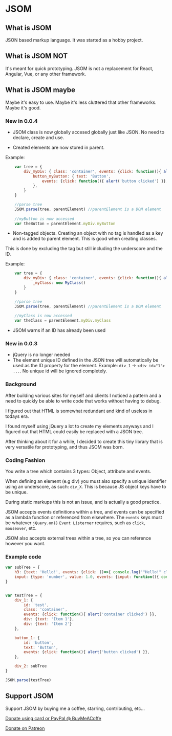 # JSOM

## What is JSOM
JSON based markup language.
It was started as a hobby project.

## What is JSOM NOT
It's meant for quick prototyping.
JSOM is not a replacement for React, Angular, Vue, or any other framework.

## What is JSOM maybe
Maybe it's easy to use. Maybe it's less cluttered that other frameworks. Maybe it's good.

### New in 0.0.4
- JSOM class is now globally accesed globally just like JSON. No need to declare, create and use.

- Created elements are now stored in parent.

Example:
```js
    var tree = {
        div_myDiv: { class: 'container', events: {click: function(){ alert('container clicked') }},
            button_myButton: { text: 'Button',
                events: {click: function(){ alert('button clicked') }},
            },
        }
    }

    //parse tree
    JSOM.parse(tree, parentElement) //parentElement is a DOM element
    
    //myButton is now accessed
    var theButton = parentElement.myDiv.myButton
```

- Non-tagged objects. Creating an object with no tag is handled as a key and is added to parent element. This is good when creating classes.

This is done by excluding the tag but still including the underscore and the ID.

Example:
```js
    var tree = {
        div_myDiv: { class: 'container', events: {click: function(){ alert('container clicked') }},
            _myClass: new MyClass()
        }
    }

    //parse tree
    JSOM.parse(tree, parentElement) //parentElement is a DOM element
    
    //myClass is now accessed
    var theClass = parentElement.myDiv.myClass
```

- JSOM warns if an ID has already been used

### New in 0.0.3

- jQuery is no longer needed
- The element unique ID defined in the JSON tree will automatically be used as the ID property for the element.
Example: `div_1` -> `<div id="1"> ...`. No unique id will be ignored completely.

### Background

After building various sites for myself and clients I noticed a pattern and a need to quickly be able to write code that works
without having to debug.

I figured out that HTML is somewhat redundant and kind of useless in todays era.

I found myself using jQuery a lot to create my elements anyways and I figured out that HTML could easily be replaced with a JSON tree.

After thinking about it for a while, I decided to create this tiny library that is very versatile for prototyping, and thus JSOM was born.

### Coding Fashion

You write a tree which contains 3 types: Object, attribute and events.

When defining an element (e.g div) you must also specify a unique identifier using an underscore, as such: `div_X`.
This is because JS object keys have to be unique.

During static markups this is not an issue, and is actually a good practice.

JSOM accepts events definitions within a tree, and events can be specified as a lambda function or referenced from elsewhere.
The `events` keys must be whatever ~~`jQuery.on()`~~ `Event Listerner` requires, such as `click`, `mouseover`, etc.

JSOM also accepts external trees within a tree, so you can reference however you want.


### Example code

```js
var subTree = {
    h3: {text: 'Hello!', events: {click: ()=>{ console.log('"Hello!" clicked') }}},
    input: {type: 'number', value: 1.0, events: {input: function(){ console.log(this.val()) }}}
}


var testTree = {
    div_1: {
        id: 'test',
        class: 'container',
        events: {click: function(){ alert('container clicked') }},
        div: {text: 'Item 1'},
        div: {text: 'Item 2'} 
    },

    button_1: {
        id: 'button',
        text: 'Button',
        events: {click: function(){ alert('button clicked') }},
    },

    div_2: subTree
}

JSOM.parse(testTree)
```


## Support JSOM

Support JSOM by buying me a coffee, starring, contributing, etc...

[Donate using card or PayPal @ BuyMeACoffe](https://www.buymeacoffee.com/splitter)

[Donate on Patreon](https://www.patreon.com/splitter_ai)